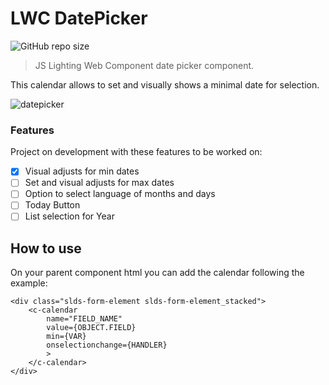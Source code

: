 # LWC DatePicker

<!--- Esses são exemplos. Veja https://shields.io para outras pessoas ou para personalizar este conjunto de escudos. Você pode querer incluir dependências, status do projeto e informações de licença aqui --->

![GitHub repo size](https://img.shields.io/github/repo-size/iuricode/README-template?style=for-the-badge)
<!--- ![GitHub language count](https://img.shields.io/github/languages/count/iuricode/README-template?style=for-the-badge) --->

> JS Lighting Web Component date picker component.

This calendar allows to set and visually shows a minimal date for selection.

![datepicker](https://user-images.githubusercontent.com/34189031/153301525-ff27423f-652f-4e7b-8929-ea3557a7595e.jpg)

### Features

Project on development with these features to be worked on:

- [x] Visual adjusts for min dates
- [ ] Set and visual adjusts for max dates
- [ ] Option to select language of months and days
- [ ] Today Button
- [ ] List selection for Year

## How to use

On your parent component html you can add the calendar following the example:
```
<div class="slds-form-element slds-form-element_stacked">
	<c-calendar
		name="FIELD_NAME"
		value={OBJECT.FIELD}
		min={VAR}
		onselectionchange={HANDLER}
		>
	</c-calendar>
</div>
```
